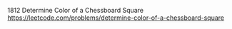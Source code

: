 1812 Determine Color of a Chessboard Square https://leetcode.com/problems/determine-color-of-a-chessboard-square